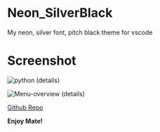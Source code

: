 # Neon_SilverBlack
My neon, silver font, pitch black theme for vscode

# Screenshot
![python (details)](https://github.com/Jabor047/Neon_SilverBlack/static/1.jpg)

![Menu-overview (details)](https://github.com/Jabor047/Neon_SilverBlack/static/2.jpg)

[Github Repo](https://github.com/Jabor047/Neon_SilverBlack)

**Enjoy Mate!**
